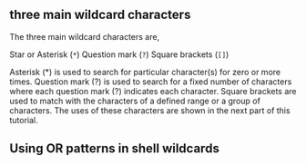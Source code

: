 three main wildcard characters
---
The three main wildcard characters are,

Star or Asterisk (`*`)
Question mark (`?`)
Square brackets (`[]`)

Asterisk (*) is used to search for particular character(s) for zero or more times. Question mark (?) is used to search for a fixed number of characters where each question mark (?) indicates each character. Square brackets are used to match with the characters of a defined range or a group of characters. The uses of these characters are shown in the next part of this tutorial.

Using OR patterns in shell wildcards
---
